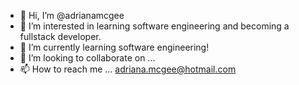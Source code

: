 - 👋 Hi, I’m @adrianamcgee
- 👀 I’m interested in learning software engineering and becoming a fullstack developer.
- 🌱 I’m currently learning software engineering!
- 💞️ I’m looking to collaborate on ...
- 📫 How to reach me ... adriana.mcgee@hotmail.com

<!---
adrianamcgee/adrianamcgee is a ✨ special ✨ repository because its `README.md` (this file) appears on your GitHub profile.
You can click the Preview link to take a look at your changes.
--->
